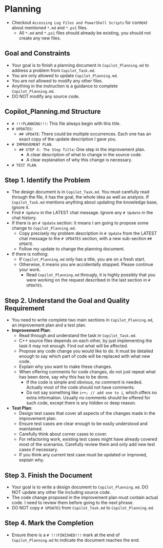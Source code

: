 # Planning

- Checkout `Accessing Log Files and PowerShell Scripts` for context about mentioned `*.md` and `*.ps1` files.
  - All `*.md` and `*.ps1` files should already be existing, you should not create any new files.

## Goal and Constraints

- Your goal is to finish a planning document in `Copilot_Planning.md` to address a problem from `Copilot_Task.md`.
- You are only allowed to update `Copilot_Planning.md`.
- You are not allowed to modify any other files.
- Anything in the instruction is a guidance to complete `Copilot_Planning.md`.
- DO NOT modify any source code.

## Copilot_Planning.md Structure

- `# !!!PLANNING!!!`: This file always begin with this title.
- `# UPDATES`:
  - `## UPDATE`: There could be multiple occurrences. Each one has an exact copy of the update description I gave you.
- `# IMPROVEMENT PLAN`.
  - `## STEP X: The Step Title`: One step in the improvement plan.
    - A clear description of what to change in the source code.
    - A clear explanation of why this change is necessary.
- `# TEST PLAN`.

## Step 1. Identify the Problem

- The design document is in `Copilot_Task.md`. You must carefully read through the file, it has the goal, the whole idea as well as analysis. If `Copilot_Task.md` mentions anything about updating the knowledge base, ignore it.
- Find `# Update` in the LATEST chat message. Ignore any `# Update` in the chat history.
- If there is an `# Update` section: it means I am going to propose some change to `Copilot_Planning.md`.
  - Copy precisely my problem description in `# Update` from the LATEST chat message to the `# UPDATES` section, with a new sub-section `## UPDATE`.
  - Follow my update to change the planning document.
- If there is nothing:
  - If `Copilot_Planning.md` only has a title, you are on a fresh start.
  - Otherwise, it means you are accidentally stopped. Please continue your work.
    - Read `Copilot_Planning.md` througly, it is highly possibly that you were working on the request described in the last section in `# UPDATES`.

## Step 2. Understand the Goal and Quality Requirement

- You need to write complete two main sections in `Copilot_Planning.md`, an improvement plan and a test plan.
- **Improvement Plan**:
  - Read through and understand the task in `Copilot_Task.md`.
  - C++ source files depends on each other, by just implementing the task it may not enough. Find out what will be affected.
  - Propose any code change you would like to do. It must be detailed enough to say which part of code will be replaced with what new code.
  - Explain why you want to make these changes.
  - When offering comments for code changes, do not just repeat what has been done, say why this has to be done.
    - If the code is simple and obvious, no comment is needed. Actually most of the code should not have comments.
    - Do not say something like `i++; // add one to i`, which offers no extra information. Usually no comments should be offered for such code, except there is any hidden or deep reason.
- **Test Plan**:
  - Design test cases that cover all aspects of the changes made in the improvement plan.
  - Ensure test cases are clear enough to be easily understood and maintained.
  - Carefully think about corner cases to cover.
  - For refactoring work, existing test cases might have already covered most of the scenarios. Carefully review them and only add new test cases if necessary.
  - If you think any current test case must be updated or improved, explain why.

## Step 3. Finish the Document

- Your goal is to write a design document to `Copilot_Planning.md`. DO NOT update any other file including source code.
- The code change proposed in the improvement plan must contain actual code. I need to review them before going to the next phrase.
- DO NOT copy `# UPDATES` from `Copilot_Task.md` to `Copilot_Planning.md`.

## Step 4. Mark the Completion

- Ensure there is a `# !!!FINISHED!!!` mark at the end of `Copilot_Planning.md` to indicate the document reaches the end.
